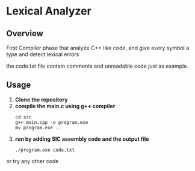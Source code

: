 # Lexical Analyzer

## Overview

First Compiler phase that analyze C++ like code, and give every symbol a type and detect lexical errors

the code.txt file contain comments and unreadable code just as example.

## Usage

1. **Clone the repository**
2. **compile the main.c using g++ compiler**
    ```terminal/bash
    cd src
    g++ main.cpp -o program.exe
    mv program.exe ..

3. **run by adding SIC assembly code and the output file**  
    ```terminal/bash
    ./program.exe code.txt
or try any other code 
